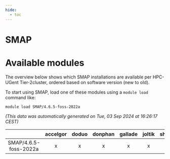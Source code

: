 ```yaml
---
hide:
  - toc
---
```


SMAP
====

# Available modules


The overview below shows which SMAP installations are available per HPC-UGent Tier-2cluster, ordered based on software version (new to old).

To start using SMAP, load one of these modules using a `module load` command like:

```shell
module load SMAP/4.6.5-foss-2022a
```

*(This data was automatically generated on Tue, 03 Sep 2024 at 16:26:17 CEST)*  

| |accelgor|doduo|donphan|gallade|joltik|shinx|skitty|
| :---: | :---: | :---: | :---: | :---: | :---: | :---: | :---: |
|SMAP/4.6.5-foss-2022a|x|x|x|x|x|-|x|
